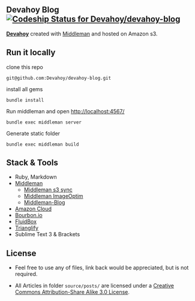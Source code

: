 ## Devahoy Blog  [ ![Codeship Status for Devahoy/devahoy-blog](https://codeship.com/projects/3c9279a0-5307-0132-2f7a-426e83f94b6a/status)](https://codeship.com/projects/48839)

**[Devahoy](http://devahoy.com/)** created with [Middleman](http://middlemanapp.com/) and hosted on Amazon s3. 

## Run it locally

clone this repo

	git@github.com:Devahoy/devahoy-blog.git

install all gems

	bundle install

Run middleman and open [http://localhost:4567/](http://localhost:4567/)

	bundle exec middleman server

Generate static folder 

	bundle exec middleman build

## Stack & Tools

- Ruby, Markdown
- [Middleman](http://middlemanapp.com/)
	- [Middleman s3 sync](https://github.com/fredjean/middleman-s3_sync)
	- [Middleman ImageOptim](https://github.com/plasticine/middleman-imageoptim)
	- [Middleman-Blog](https://github.com/middleman/middleman-blog)
- [Amazon Cloud](http://aws.amazon.com/)
- [Bourbon.io](http://bourbon.io/)
- [FluidBox](https://github.com/terrymun/Fluidbox)
- [Trianglify](http://qrohlf.com/trianglify/)
- Sublime Text 3 & Brackets

## License

- Feel free to use any of files, link back would be appreciated, but is not required.

- All Articles in folder `source/posts/` are licensed under a [Creative Commons Attribution-Share Alike 3.0 License](https://creativecommons.org/licenses/by-nc-sa/3.0/th/).